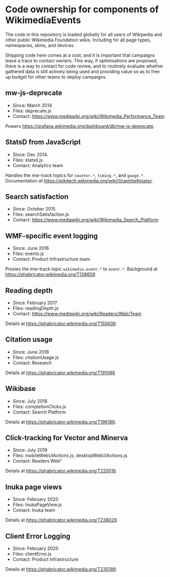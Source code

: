# Code ownership for components of WikimediaEvents

The code in this repository is loaded globally for all users of Wikipedia and other public
Wikimedia Foundation wikis. Including for all page types, namespaces, skins, and devices.

Shipping code here comes at a cost, and it is important that campaigns leave a trace
to contact owners. This way, if optimisations are proposed, there is a way to contact
for code review, and to routinely evaluate whether gathered data is still actively being
used and providing value so as to free up budget for other teams to deploy campaigns.

## mw-js-deprecate

* Since: March 2014
* Files: deprecate.js
* Contact: https://www.mediawiki.org/wiki/Wikimedia_Performance_Team

Powers <https://grafana.wikimedia.org/dashboard/db/mw-js-deprecate>.

## StatsD from JavaScript

* Since: Dec 2014.
* Files: statsd.js
* Contact: Analytics team

Handles the mw-track topics for `counter.*`, `timing.*`, and `gauge.*`.
Documentation at <https://wikitech.wikimedia.org/wiki/Graphite#statsv>.

## Search satisfaction

* Since: October 2015
* Files: searchSatisfaction.js
* Contact: https://www.mediawiki.org/wiki/Wikimedia_Search_Platform

## WMF-specific event logging

* Since: June 2016
* Files: events.js
* Contact: Product Infrastructure team

Proxies the mw-track topic `wikimedia.event.*` to `event.*`.
Background at <https://phabricator.wikimedia.org/T138659>.

## Reading depth

* Since: February 2017
* Files: readingDepth.js
* Contact: https://www.mediawiki.org/wiki/Readers/Web/Team

Details at <https://phabricator.wikimedia.org/T155639>.

## Citation usage

* Since: June 2018
* Files: citationUsage.js
* Contact: Research

Details at <https://phabricator.wikimedia.org/T191086>

## Wikibase

* Since: July 2018
* Files: completionClicks.js
* Contact: Search Platform

Details at <https://phabricator.wikimedia.org/T196186>.

## Click-tracking for Vector and Minerva

* Since: July 2019
* Files: mobileWebUIActions.js, desktopWebUIActions.js
* Contact: Readers Web"

Details at <https://phabricator.wikimedia.org/T220016>.

## Inuka page views

* Since: February 2020
* Files: InukaPageView.js
* Contact: Inuka team

Details at <https://phabricator.wikimedia.org/T238029>.

## Client Error Logging

* Since: February 2020
* Files: clientError.js
* Contact: Product Infrastructure

Details at <https://phabricator.wikimedia.org/T235189>.
